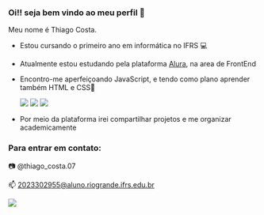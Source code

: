 ### Oi!! seja bem vindo ao meu perfil 💜

Meu nome é Thiago Costa.
- Estou cursando o primeiro ano em informática no IFRS 💻
- Atualmente estou estudando pela plataforma [Alura](https://www.alura.com.br), na area de FrontEnd
- Encontro-me aperfeiçoando JavaScript, e tendo como plano aprender também HTML e CSS🌙

     ![](https://img.shields.io/badge/JavaScript-323330?style=for-the-badge&logo=javascript&logoColor=F7DF1E) ![](https://img.shields.io/badge/HTML5-E34F26?style=for-the-badge&logo=html5&logoColor=white) ![](https://img.shields.io/badge/CSS3-1572B6?style=for-the-badge&logo=css3&logoColor=white)
- Por meio da plataforma irei compartilhar projetos e me organizar academicamente

### Para entrar em contato:
📷 @thiago_costa.07

📫 2023302955@aluno.riogrande.ifrs.edu.br

![](https://media.tenor.com/cdgu_rxP5vwAAAAM/cat-hiss.gif)

